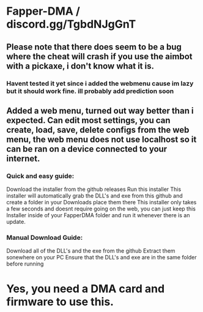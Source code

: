 # Fapper-DMA  /  discord.gg/TgbdNJgGnT 

## Please note that there does seem to be a bug where the cheat will crash if you use the aimbot with a pickaxe, i don't know what it is.

### Havent tested it yet since i added the webmenu cause im lazy but it should work fine. ill probably add prediction soon


## Added a web menu, turned out way better than i expected. Can edit most settings, you can create, load, save, delete configs from the web menu, the web menu does not use localhost so it can be ran on a device connected to your internet.



### Quick and easy guide:

Download the installer from the github releases
Run this installer
This installer will automatically grab the DLL's and exe from this github and create a folder in your Downloads place them there
This installer only takes a few seconds and doesnt require going on the web, you can just keep this Installer inside of your FapperDMA folder and run it whenever there is an update.



### Manual Download Guide:

Download all of the DLL's and the exe from the github
Extract them sonewhere on your PC
Ensure that the DLL's and exe are in the same folder before running




# Yes, you need a DMA card and firmware to use this.
